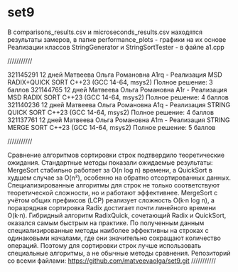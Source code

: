 # set9
В comparisons_results.csv и microseconds_results.csv находятся результаты замеров, в папке performance_plots - графики на их основе
Реализации классов StringGenerator и StringSortTester - в файле a1.cpp

///////////

321145291	12 дней	Матвеева Ольга Романовна	A1rq - Реализация MSD RADIX+QUICK SORT	C++23 (GCC 14-64, msys2)	Полное решение: 3 баллов
321144765	12 дней	Матвеева Ольга Романовна	A1r - Реализация MSD RADIX SORT	C++23 (GCC 14-64, msys2)	Полное решение: 4 баллов
321140236	12 дней	Матвеева Ольга Романовна	A1q - Реализация STRING QUICK SORT	C++23 (GCC 14-64, msys2)	Полное решение: 4 баллов
321137761	12 дней	Матвеева Ольга Романовна	A1m - Реализация STRING MERGE SORT	C++23 (GCC 14-64, msys2)	Полное решение: 5 баллов

///////////

Сравнение алгоритмов сортировки строк подтвердило теоретические ожидания. Стандартные методы показали ожидаемые результаты: MergeSort стабильно работает за O(n log n) времени, а QuickSort в худшем случае за  O(n²), особенно на обратно отсортированных данных.
Специализированные алгоритмы для строк не только соответствуют теоретической сложности, но и работают эффективнее. MergeSort с учётом общих префиксов (LCP) реализует сложность O(k·n log n), а поразрядная сортировка Radix достигает почти линейного времени O(k·n). Гибридный алгоритм RadixQuick, сочетающий Radix и QuickSort, оказался самым быстрым на практике.
По полученным данным специализированные методы наиболее эффективны на строках с одинаковыми началами, где они значительно сокращают количество операций. Поэтому для сортировки строк лучше использовать специальные алгоритмы, а не обычные методы сравнения.
Репозиторий со всеми файлами: https://github.com/matveevaolga/set9.git 
///////////

